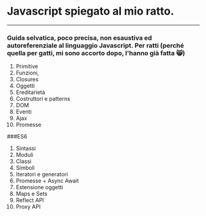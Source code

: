 # Javascript spiegato al mio ratto.

<hr>

### Guida selvatica, poco precisa, non esaustiva ed autoreferenziale al linguaggio Javascript. Per ratti (perché quella per gatti, mi sono accorto dopo, l'hanno già fatta 😸)

1. Primitive
2. Funzioni, 
3. Closures
4. Oggetti
5. Ereditarietà
6. Costruttori e patterns
7. DOM
8. Eventi
9. Ajax
10. Promesse

###ES6

1. Sintassi
2. Moduli
3. Classi
4. Simboli
5. Iteratori e generatori
6. Promesse + Async Await
7. Estensione oggetti
8. Maps e Sets
9. Reflect API
10. Proxy API

[1]: ./oggetti/oggetti_parte_1.md
